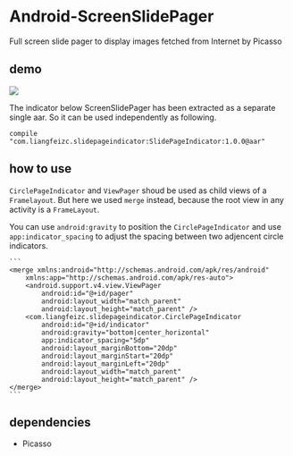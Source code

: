 # Android-ScreenSlidePager
Full screen slide pager to display images fetched from Internet by Picasso

## demo

![](https://raw.githubusercontent.com/LyndonChin/Android-ScreenSlidePager/master/screenslidepager.gif)

The indicator below ScreenSlidePager has been extracted as a separate single aar.
So it can be used independently as following.

```
compile "com.liangfeizc.slidepageindicator:SlidePageIndicator:1.0.0@aar"
```

## how to use

```CirclePageIndicator``` and ```ViewPager``` shoud be used as child views of a ```Framelayout```. But here we used ```merge``` instead, because the root view in any activity is a ```FrameLayout```.

You can use `android:gravity` to position the `CirclePageIndicator` and use `app:indicator_spacing` to adjust the spacing between two adjencent circle indicators.

    ```
    <merge xmlns:android="http://schemas.android.com/apk/res/android"
        xmlns:app="http://schemas.android.com/apk/res-auto">
        <android.support.v4.view.ViewPager
            android:id="@+id/pager"
            android:layout_width="match_parent"
            android:layout_height="match_parent" />
        <com.liangfeizc.slidepageindicator.CirclePageIndicator
            android:id="@+id/indicator"
            android:gravity="bottom|center_horizontal"
            app:indicator_spacing="5dp"
            android:layout_marginBottom="20dp"
            android:layout_marginStart="20dp"
            android:layout_marginLeft="20dp"
            android:layout_width="match_parent"
            android:layout_height="match_parent" />
    </merge>
    ```

## dependencies

* Picasso
